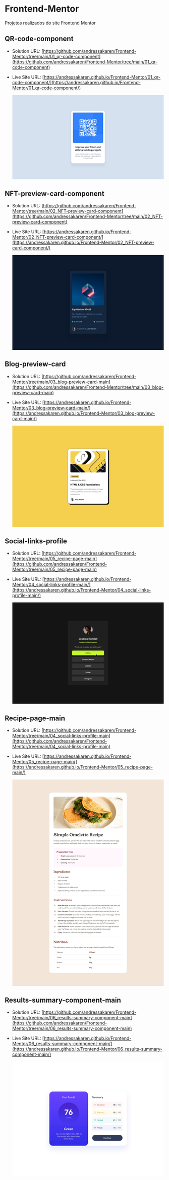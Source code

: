 # Frontend-Mentor

 Projetos realizados do site Frontend Mentor

## QR-code-component

- Solution URL: [https://github.com/andressakaren/Frontend-Mentor/tree/main/01_qr-code-component](https://github.com/andressakaren/Frontend-Mentor/tree/main/01_qr-code-component)
- Live Site URL: [https://andressakaren.github.io/Frontend-Mentor/01_qr-code-component/](https://andressakaren.github.io/Frontend-Mentor/01_qr-code-component/)

    ![QR code](01_qr-code-component/images/desktop-design.jpg)

## NFT-preview-card-component

- Solution URL: [https://github.com/andressakaren/Frontend-Mentor/tree/main/02_NFT-preview-card-component](https://github.com/andressakaren/Frontend-Mentor/tree/main/02_NFT-preview-card-component)
- Live Site URL: [https://andressakaren.github.io/Frontend-Mentor/02_NFT-preview-card-component/](https://andressakaren.github.io/Frontend-Mentor/02_NFT-preview-card-component/)

    ![NFT](02_NFT-preview-card-component/design/desktop-design.jpg)

## Blog-preview-card

- Solution URL: [https://github.com/andressakaren/Frontend-Mentor/tree/main/03_blog-preview-card-main](https://github.com/andressakaren/Frontend-Mentor/tree/main/03_blog-preview-card-main)
- Live Site URL: [https://andressakaren.github.io/Frontend-Mentor/03_blog-preview-card-main/](https://andressakaren.github.io/Frontend-Mentor/03_blog-preview-card-main/)

    ![Blog](03_blog-preview-card-main/design/desktop-design.jpg)

## Social-links-profile

- Solution URL: [https://github.com/andressakaren/Frontend-Mentor/tree/main/05_recipe-page-main](https://github.com/andressakaren/Frontend-Mentor/tree/main/05_recipe-page-main)
- Live Site URL: [https://andressakaren.github.io/Frontend-Mentor/04_social-links-profile-main/](https://andressakaren.github.io/Frontend-Mentor/04_social-links-profile-main/)

    ![Blog](04_social-links-profile-main/design/active-states.jpg)

## Recipe-page-main

- Solution URL: [https://github.com/andressakaren/Frontend-Mentor/tree/main/04_social-links-profile-main](https://github.com/andressakaren/Frontend-Mentor/tree/main/04_social-links-profile-main)
- Live Site URL: [https://andressakaren.github.io/Frontend-Mentor/05_recipe-page-main/](https://andressakaren.github.io/Frontend-Mentor/05_recipe-page-main/)

    ![Blog](05_recipe-page-main/design/desktop-design.jpg)

## Results-summary-component-main

- Solution URL: [https://github.com/andressakaren/Frontend-Mentor/tree/main/06_results-summary-component-main](https://github.com/andressakaren/Frontend-Mentor/tree/main/06_results-summary-component-main)
- Live Site URL: [https://andressakaren.github.io/Frontend-Mentor/06_results-summary-component-main/](https://andressakaren.github.io/Frontend-Mentor/06_results-summary-component-main/)

    ![Blog](06_results-summary-component-main/design/desktop-design.jpg)

